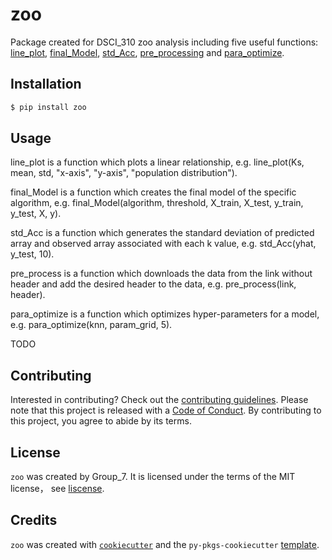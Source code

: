 # zoo

Package created for DSCI_310 zoo analysis including five useful functions: [line_plot](src/zoo/line_plot.py), [final_Model](src/zoo/train_and_predict_model.py), [std_Acc](src/zoo/std_acc.py), 
[pre_processing](src/zoo/pre_processing.py) and [para_optimize](src/zoo/para_optimize.py).

## Installation

```bash
$ pip install zoo
```

## Usage

line_plot is a function which plots a linear relationship, e.g. line_plot(Ks, mean, std, "x-axis", "y-axis", "population distribution").

final_Model is a function which creates the final model of the specific algorithm, e.g. final_Model(algorithm, threshold, X_train, X_test, y_train, y_test, X, y).

std_Acc is a function which generates the standard deviation of predicted array and observed array associated with each k value, e.g. std_Acc(yhat, y_test, 10).

pre_process is a function which downloads the data from the link without header and add the desired header to the data, e.g. pre_process(link, header).

para_optimize is a function which optimizes hyper-parameters for a model, e.g. para_optimize(knn, param_grid, 5).

TODO


## Contributing

Interested in contributing? Check out the [contributing guidelines](CONTRIBUTING.md). Please note that this project is released with a [Code of Conduct](CODE_OF_CONDUCT.md). By contributing to this project, you agree to abide by its terms.

## License

`zoo` was created by Group_7. It is licensed under the terms of the MIT license， see [liscense](LICENSE.md).

## Credits

`zoo` was created with [`cookiecutter`](https://cookiecutter.readthedocs.io/en/latest/) and the `py-pkgs-cookiecutter` [template](https://github.com/py-pkgs/py-pkgs-cookiecutter).

